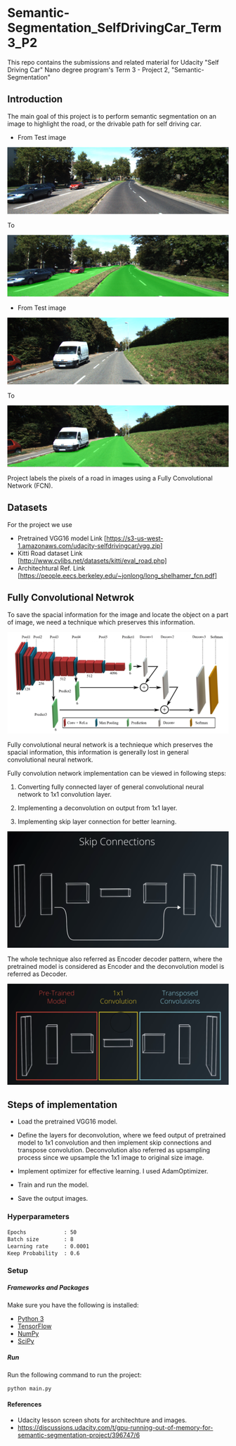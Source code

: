 # Semantic-Segmentation_SelfDrivingCar_Term3_P2
This repo contains the submissions and related material for Udacity "Self Driving Car" Nano degree program's Term 3 - Project 2, "Semantic-Segmentation"

## Introduction

The main goal of this project is to perform semantic segmentation on an image to highlight the road, or the drivable path for self driving car.

- From Test image

![alt text](https://github.com/sulabhmatele/Semantic-Segmentation_SelfDrivingCar_Term3_P2/blob/master/images/umm_000008.png)

To

![alt text](https://github.com/sulabhmatele/Semantic-Segmentation_SelfDrivingCar_Term3_P2/blob/master/runs_epochs50/1513740327.5142293/umm_000008.png)

- From Test image

![alt text](https://github.com/sulabhmatele/Semantic-Segmentation_SelfDrivingCar_Term3_P2/blob/master/images/um_000017.png)

To

![alt text](https://github.com/sulabhmatele/Semantic-Segmentation_SelfDrivingCar_Term3_P2/blob/master/runs_epochs50/1513740327.5142293/um_000017.png)

Project labels the pixels of a road in images using a Fully Convolutional Network (FCN).
## Datasets

For the project we use
 - Pretrained VGG16 model Link [https://s3-us-west-1.amazonaws.com/udacity-selfdrivingcar/vgg.zip]
 - Kitti Road dataset Link [http://www.cvlibs.net/datasets/kitti/eval_road.php]
 - Architechtural Ref. Link [https://people.eecs.berkeley.edu/~jonlong/long_shelhamer_fcn.pdf]

## Fully Convolutional Netwrok

To save the spacial information for the image and locate the object on a part of image, we need a technique which preserves this information.

![alt text](https://github.com/sulabhmatele/Semantic-Segmentation_SelfDrivingCar_Term3_P2/blob/master/images/FullFCN_Architecture.png)

Fully convolutional neural network is a technieque which preserves the spacial information, this information is generally lost in general convolutional neural network.

Fully convolution network implementation can be viewed in following steps:

1. Converting fully connected layer of general convolutional neural network to 1x1 convolution layer.

2. Implementing a deconvolution on output from 1x1 layer.

3. Implementing skip layer connection for better learning.

![alt text](https://github.com/sulabhmatele/Semantic-Segmentation_SelfDrivingCar_Term3_P2/blob/master/images/SkipConnections.png)

The whole technique also referred as Encoder decoder pattern, where the pretrained model is considered as Encoder and the deconvolution model is referred as Decoder.

![alt text](https://github.com/sulabhmatele/Semantic-Segmentation_SelfDrivingCar_Term3_P2/blob/master/images/FCN_EnDeView.png)

## Steps of implementation

- Load the pretrained VGG16 model.

- Define the layers for deconvolution, where we feed output of pretrained model to 1x1 convolution and then implement skip connections and transpose convolution.
Deconvolution also referred as upsampling process since we upsample the 1x1 image to original size image.

- Implement optimizer for effective learning. I used AdamOptimizer.

- Train and run the model.

- Save the output images.

### Hyperparameters

```
Epochs            : 50
Batch size        : 8
Learning rate     : 0.0001
Keep Probability  : 0.6
```

### Setup

##### Frameworks and Packages
Make sure you have the following is installed:
 - [Python 3](https://www.python.org/)
 - [TensorFlow](https://www.tensorflow.org/)
 - [NumPy](http://www.numpy.org/)
 - [SciPy](https://www.scipy.org/)

##### Run
Run the following command to run the project:
```
python main.py
```

#### References

+ Udacity lesson screen shots for architechture and images.
+ https://discussions.udacity.com/t/gpu-running-out-of-memory-for-semantic-segmentation-project/396747/6


